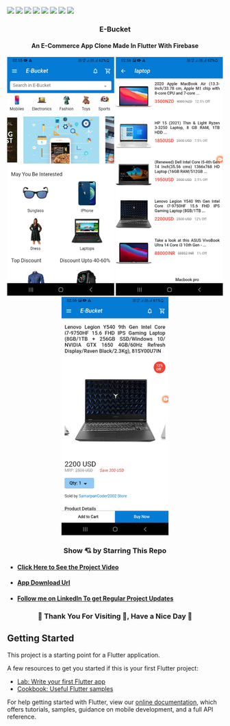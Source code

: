 ![](https://img.shields.io/badge/Programming_Language-Dart-blue.svg)
![](https://img.shields.io/badge/Software_Development_Kit(SDK)-Flutter-gold.svg)
![](https://img.shields.io/badge/Platform-Android_Studio-green.svg)
![](https://img.shields.io/badge/App-Android-yellow.svg)
![](https://img.shields.io/badge/Flutter_Version-2.2.3-brown.svg)
![](https://img.shields.io/badge/Dart_Version-2.13.4-orange.svg)
![](https://img.shields.io/badge/null_safety-yes-green.svg)
![](https://img.shields.io/badge/Status-Beta-green.svg)


### <p align="center">E-Bucket</p>

#### <p align="center"> An E-Commerce App Clone Made In Flutter With Firebase</p>

<p align="center">
    <img src="documents/1.jpg" width="250" alt="Home Page Picture">
    <img src="documents/2.jpg" width="250" alt="Product Collection Picture">
    <img src="documents/3.jpg" width="250" alt="Product Details Picture">
</p>

<h3 align="center">Show 💘 by Starring This Repo</h3>

- #### [Click Here to See the Project Video](https://youtu.be/nxZa9D8_wrc)

- #### [App Download Url](https://drive.google.com/file/d/1ZwqLPUVxeekkj2g8sogE7J5mXqujp2-b/view?usp=sharing)

- #### [Follow me on LinkedIn To get Regular Project Updates](https://www.linkedin.com/in/samarpan-dasgupta-4aa1061b0/)


<h3 align="center"><b>🧡 Thank You For Visiting 🙏, Have a Nice Day 🧡</b></h3>


## Getting Started

This project is a starting point for a Flutter application.

A few resources to get you started if this is your first Flutter project:

- [Lab: Write your first Flutter app](https://flutter.dev/docs/get-started/codelab)
- [Cookbook: Useful Flutter samples](https://flutter.dev/docs/cookbook)

For help getting started with Flutter, view our
[online documentation](https://flutter.dev/docs), which offers tutorials,
samples, guidance on mobile development, and a full API reference.
